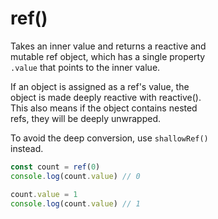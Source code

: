 # ref()

Takes an inner value and returns a reactive and  
mutable ref object, which has a single property  
`.value` that points to the inner value.  

If an object is assigned as a ref's value, the  
object is made deeply reactive with reactive().  
This also means if the object contains nested  
refs, they will be deeply unwrapped.  

To avoid the deep conversion, use `shallowRef()`  
instead.  

```js
const count = ref(0)
console.log(count.value) // 0

count.value = 1
console.log(count.value) // 1
```
